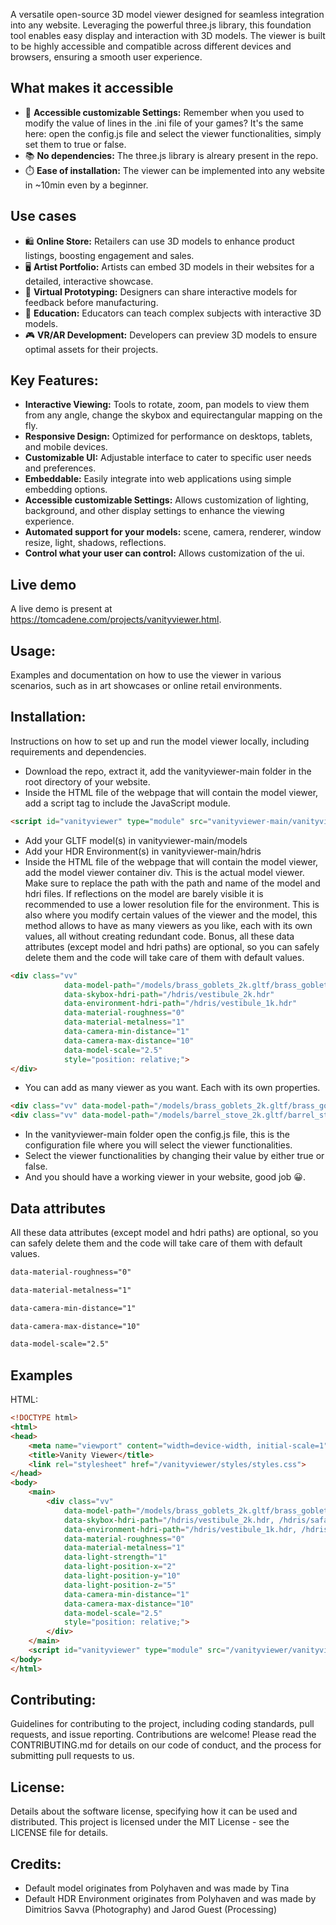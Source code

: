 A versatile open-source 3D model viewer designed for seamless integration into any website. Leveraging the powerful three.js library, this foundation tool enables easy display and interaction with 3D models. The viewer is built to be highly accessible and compatible across different devices and browsers, ensuring a smooth user experience.

## What makes it accessible
- 📄 **Accessible customizable Settings:** Remember when you used to modify the value of lines in the .ini file of your games? It's the same here: open the config.js file and select the viewer functionalities, simply set them to true or false.
- 📚 **No dependencies:** The three.js library is alreary present in the repo.
- ⏱️ **Ease of installation:** The viewer can be implemented into any website in ~10min even by a beginner.

## Use cases
- 🛍️ **Online Store:** Retailers can use 3D models to enhance product listings, boosting engagement and sales.
- 🖥️ **Artist Portfolio:** Artists can embed 3D models in their websites for a detailed, interactive showcase.
- 🔧 **Virtual Prototyping:** Designers can share interactive models for feedback before manufacturing.
- 🏫 **Education:** Educators can teach complex subjects with interactive 3D models.
- 🎮 **VR/AR Development:** Developers can preview 3D models to ensure optimal assets for their projects.

## Key Features:
- **Interactive Viewing:** Tools to rotate, zoom, pan models to view them from any angle, change the skybox and equirectangular mapping on the fly.
- **Responsive Design:** Optimized for performance on desktops, tablets, and mobile devices.
- **Customizable UI:** Adjustable interface to cater to specific user needs and preferences.
- **Embeddable:** Easily integrate into web applications using simple embedding options.
- **Accessible customizable Settings:** Allows customization of lighting, background, and other display settings to enhance the viewing experience.
- **Automated support for your models:** scene, camera, renderer, window resize, light, shadows, reflections.
- **Control what your user can control:** Allows customization of the ui.

## Live demo
A live demo is present at https://tomcadene.com/projects/vanityviewer.html.
## Usage: 
Examples and documentation on how to use the viewer in various scenarios, such as in art showcases or online retail environments.

## Installation:
Instructions on how to set up and run the model viewer locally, including requirements and dependencies.

- Download the repo, extract it, add the vanityviewer-main folder in the root directory of your website.
- Inside the HTML file of the webpage that will contain the model viewer, add a script tag to include the JavaScript module.
```html
<script id="vanityviewer" type="module" src="vanityviewer-main/vanityviewer.js"></script>
```
- Add your GLTF model(s) in vanityviewer-main/models
- Add your HDR Environment(s) in vanityviewer-main/hdris
- Inside the HTML file of the webpage that will contain the model viewer, add the model viewer container div. This is the actual model viewer. Make sure to replace the path with the path and name of the model and hdri files. If reflections on the model are barely visible it is recommended to use a lower resolution file for the environment. This is also where you modify certain values of the viewer and the model, this method allows to have as many viewers as you like, each with its own values, all without creating redundant code. Bonus, all these data attributes (except model and hdri paths) are optional, so you can safely delete them and the code will take care of them with default values.
```html
<div class="vv" 
            data-model-path="/models/brass_goblets_2k.gltf/brass_goblets_2k.gltf"
            data-skybox-hdri-path="/hdris/vestibule_2k.hdr" 
            data-environment-hdri-path="/hdris/vestibule_1k.hdr"
            data-material-roughness="0"
            data-material-metalness="1"
            data-camera-min-distance="1"
            data-camera-max-distance="10" 
            data-model-scale="2.5"
            style="position: relative;">
</div>
```
- You can add as many viewer as you want. Each with its own properties.
```html
<div class="vv" data-model-path="/models/brass_goblets_2k.gltf/brass_goblets_2k.gltf" data-skybox-hdri-path="/hdris/vestibule_2k.hdr" data-environment-hdri-path="/hdris/vestibule_1k.hdr" data-model-scale="1" style="position: relative;"></div>
<div class="vv" data-model-path="/models/barrel_stove_2k.gltf/barrel_stove_2k.gltf" data-skybox-hdri-path="/hdris/safari_sunset_2k.hdr" data-environment-hdri-path="/hdris/safari_sunset_2k.hdr" data-model-scale="2.5" style="position: relative;"></div>

```
- In the vanityviewer-main folder open the config.js file, this is the configuration file where you will select the viewer functionalities.
- Select the viewer functionalities by changing their value by either true or false.
- And you should have a working viewer in your website, good job 😀.

## Data attributes
All these data attributes (except model and hdri paths) are optional, so you can safely delete them and the code will take care of them with default values.
```html
data-material-roughness="0"
```
```html
data-material-metalness="1"
```
```html
data-camera-min-distance="1"
```
```html
data-camera-max-distance="10"
```
```html
data-model-scale="2.5"
```

## Examples
HTML:
```html
<!DOCTYPE html>
<html>
<head>
    <meta name="viewport" content="width=device-width, initial-scale=1">
    <title>Vanity Viewer</title>
    <link rel="stylesheet" href="/vanityviewer/styles/styles.css">
</head>
<body>
    <main>
        <div class="vv"
            data-model-path="/models/brass_goblets_2k.gltf/brass_goblets_2k.gltf"
            data-skybox-hdri-path="/hdris/vestibule_2k.hdr, /hdris/safari_sunset_2k.hdr"
            data-environment-hdri-path="/hdris/vestibule_1k.hdr, /hdris/safari_sunset_2k.hdr"
            data-material-roughness="0"
            data-material-metalness="1"
            data-light-strength="1"
            data-light-position-x="2"
            data-light-position-y="10"
            data-light-position-z="5"
            data-camera-min-distance="1"
            data-camera-max-distance="10"
            data-model-scale="2.5"
            style="position: relative;">
        </div>
    </main>
    <script id="vanityviewer" type="module" src="/vanityviewer/vanityviewer.js"></script>
</body>
</html>
```

## Contributing:
Guidelines for contributing to the project, including coding standards, pull requests, and issue reporting.
Contributions are welcome! Please read the CONTRIBUTING.md for details on our code of conduct, and the process for submitting pull requests to us.

## License:
Details about the software license, specifying how it can be used and distributed.
This project is licensed under the MIT License - see the LICENSE file for details.

## Credits:
- Default model originates from Polyhaven and was made by Tina
- Default HDR Environment originates from Polyhaven and was made by Dimitrios Savva (Photography) and  Jarod Guest (Processing)
